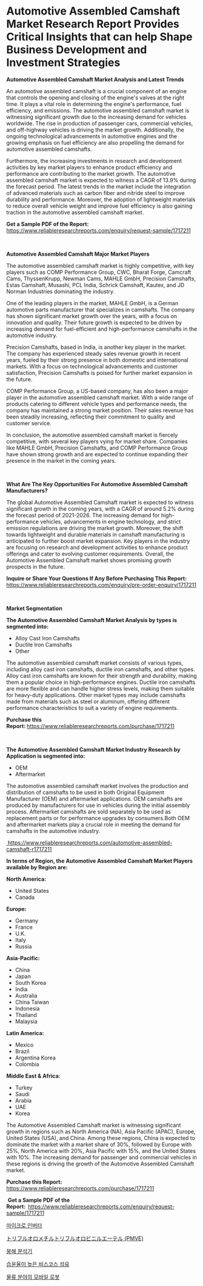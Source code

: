 <p><h1>Automotive Assembled Camshaft Market Research Report Provides Critical Insights that can help Shape Business Development and Investment Strategies</h1></p><p><strong>Automotive Assembled Camshaft Market Analysis and Latest Trends</strong></p>
<p><p>An automotive assembled camshaft is a crucial component of an engine that controls the opening and closing of the engine's valves at the right time. It plays a vital role in determining the engine's performance, fuel efficiency, and emissions. The automotive assembled camshaft market is witnessing significant growth due to the increasing demand for vehicles worldwide. The rise in production of passenger cars, commercial vehicles, and off-highway vehicles is driving the market growth. Additionally, the ongoing technological advancements in automotive engines and the growing emphasis on fuel efficiency are also propelling the demand for automotive assembled camshafts.</p><p>Furthermore, the increasing investments in research and development activities by key market players to enhance product efficiency and performance are contributing to the market growth. The automotive assembled camshaft market is expected to witness a CAGR of 13.9% during the forecast period. The latest trends in the market include the integration of advanced materials such as carbon fiber and nitride steel to improve durability and performance. Moreover, the adoption of lightweight materials to reduce overall vehicle weight and improve fuel efficiency is also gaining traction in the automotive assembled camshaft market.</p></p>
<p><strong>Get a Sample PDF of the Report:&nbsp;</strong> <a href="https://www.reliableresearchreports.com/enquiry/request-sample/1717211">https://www.reliableresearchreports.com/enquiry/request-sample/1717211</a></p>
<p>&nbsp;</p>
<p><strong>Automotive Assembled Camshaft Major Market Players</strong></p>
<p><p>The automotive assembled camshaft market is highly competitive, with key players such as COMP Performance Group, CWC, Bharat Forge, Camcraft Cams, ThyssenKrupp, Newman Cams, MAHLE GmbH, Precision Camshafts, Estas Camshaft, Musashi, PCL India, Schrick Camshaft, Kautex, and JD Norman Industries dominating the industry.</p><p>One of the leading players in the market, MAHLE GmbH, is a German automotive parts manufacturer that specializes in camshafts. The company has shown significant market growth over the years, with a focus on innovation and quality. Their future growth is expected to be driven by increasing demand for fuel-efficient and high-performance camshafts in the automotive industry.</p><p>Precision Camshafts, based in India, is another key player in the market. The company has experienced steady sales revenue growth in recent years, fueled by their strong presence in both domestic and international markets. With a focus on technological advancements and customer satisfaction, Precision Camshafts is poised for further market expansion in the future.</p><p>COMP Performance Group, a US-based company, has also been a major player in the automotive assembled camshaft market. With a wide range of products catering to different vehicle types and performance needs, the company has maintained a strong market position. Their sales revenue has been steadily increasing, reflecting their commitment to quality and customer service.</p><p>In conclusion, the automotive assembled camshaft market is fiercely competitive, with several key players vying for market share. Companies like MAHLE GmbH, Precision Camshafts, and COMP Performance Group have shown strong growth and are expected to continue expanding their presence in the market in the coming years.</p></p>
<p>&nbsp;</p>
<p><strong>What Are The Key Opportunities For Automotive Assembled Camshaft Manufacturers?</strong></p>
<p><p>The global Automotive Assembled Camshaft market is expected to witness significant growth in the coming years, with a CAGR of around 5.2% during the forecast period of 2021-2026. The increasing demand for high-performance vehicles, advancements in engine technology, and strict emission regulations are driving the market growth. Moreover, the shift towards lightweight and durable materials in camshaft manufacturing is anticipated to further boost market expansion. Key players in the industry are focusing on research and development activities to enhance product offerings and cater to evolving customer requirements. Overall, the Automotive Assembled Camshaft market shows promising growth prospects in the future.</p></p>
<p><strong>Inquire or Share Your Questions If Any Before Purchasing This Report:</strong> <a href="https://www.reliableresearchreports.com/enquiry/pre-order-enquiry/1717211">https://www.reliableresearchreports.com/enquiry/pre-order-enquiry/1717211</a></p>
<p>&nbsp;</p>
<p><strong>Market Segmentation</strong></p>
<p><strong>The Automotive Assembled Camshaft Market Analysis by types is segmented into:</strong></p>
<p><ul><li>Alloy Cast Iron Camshafts</li><li>Ductile Iron Camshafts</li><li>Other</li></ul></p>
<p><p>The automotive assembled camshaft market consists of various types, including alloy cast iron camshafts, ductile iron camshafts, and other types. Alloy cast iron camshafts are known for their strength and durability, making them a popular choice in high-performance engines. Ductile iron camshafts are more flexible and can handle higher stress levels, making them suitable for heavy-duty applications. Other market types may include camshafts made from materials such as steel or aluminum, offering different performance characteristics to suit a variety of engine requirements.</p></p>
<p><strong>Purchase this Report:&nbsp;</strong><a href="https://www.reliableresearchreports.com/purchase/1717211">https://www.reliableresearchreports.com/purchase/1717211</a></p>
<p>&nbsp;</p>
<p><strong>The Automotive Assembled Camshaft Market Industry Research by Application is segmented into:</strong></p>
<p><ul><li>OEM</li><li>Aftermarket</li></ul></p>
<p><p>The automotive assembled camshaft market involves the production and distribution of camshafts to be used in both Original Equipment Manufacturer (OEM) and aftermarket applications. OEM camshafts are produced by manufacturers for use in vehicles during the initial assembly process. Aftermarket camshafts are sold separately to be used as replacement parts or for performance upgrades by consumers.Both OEM and aftermarket markets play a crucial role in meeting the demand for camshafts in the automotive industry.</p></p>
<p><a href="https://www.reliableresearchreports.com/automotive-assembled-camshaft-r1717211">&nbsp;https://www.reliableresearchreports.com/automotive-assembled-camshaft-r1717211</a></p>
<p><strong>In terms of Region, the Automotive Assembled Camshaft Market Players available by Region are:</strong></p>
<p>
    <p> <strong> North America: </strong>
        <ul>
            <li>United States</li>
            <li>Canada</li>
        </ul>
        </p> 
    <p> <strong> Europe: </strong>
        <ul>
            <li>Germany</li>
            <li>France</li>
            <li>U.K.</li>
            <li>Italy</li>
            <li>Russia</li>
        </ul>
        </p> 
    <p> <strong> Asia-Pacific: </strong>
        <ul>
            <li>China</li>
            <li>Japan</li>
            <li>South Korea</li>
            <li>India</li>
            <li>Australia</li>
            <li>China Taiwan</li>
            <li>Indonesia</li>
            <li>Thailand</li>
            <li>Malaysia</li>
        </ul>
        </p> 
    <p> <strong> Latin America: </strong>
        <ul>
            <li>Mexico</li>
            <li>Brazil</li>
            <li>Argentina Korea</li>
            <li>Colombia</li>
        </ul>
        </p> 
    <p> <strong> Middle East & Africa: </strong>
        <ul>
            <li>Turkey</li>
            <li>Saudi</li>
            <li>Arabia</li>
            <li>UAE</li>
            <li>Korea</li>
        </ul>
    </p>
    </p>
<p><p>The Automotive Assembled Camshaft market is witnessing significant growth in regions such as North America (NA), Asia Pacific (APAC), Europe, United States (USA), and China. Among these regions, China is expected to dominate the market with a market share of 30%, followed by Europe with 25%, North America with 20%, Asia Pacific with 15%, and the United States with 10%. The increasing demand for passenger and commercial vehicles in these regions is driving the growth of the Automotive Assembled Camshaft market.</p></p>
<p><strong>Purchase this Report: </strong><a href="https://www.reliableresearchreports.com/purchase/1717211">https://www.reliableresearchreports.com/purchase/1717211</a></p>
<p>&nbsp;<strong>Get a Sample PDF of the Report:&nbsp;&nbsp;</strong><a href="https://www.reliableresearchreports.com/enquiry/request-sample/1717211">https://www.reliableresearchreports.com/enquiry/request-sample/1717211</a></p>
<p><strong></strong></p>
<p><p><a href="https://medium.com/@madalyell456456/%EB%A7%88%EC%9D%B4%ED%81%AC%EB%A1%9C%EC%9D%B8%EB%B2%84%ED%84%B0-%EC%8B%9C%EC%9E%A5-%EA%B7%9C%EB%AA%A8-cagr-%ED%8A%B8%EB%A0%8C%EB%93%9C-2024-2030-3691e46e4200">마이크로 인버터</a></p><p><a href="https://medium.com/@chrispbacon162023/%E4%B8%89%E3%83%95%E3%83%83%E5%8C%96%E3%83%A1%E3%83%81%E3%83%ABtrifluorovinyl%E3%82%A8%E3%83%BC%E3%83%86%E3%83%AB-pmve-%E3%81%AE%E5%B8%82%E5%A0%B4%E3%83%A1%E3%83%88%E3%83%AA%E3%82%AF%E3%82%B9%E3%81%AE%E3%83%87%E3%82%B3%E3%83%BC%E3%83%87%E3%82%A3%E3%83%B3%E3%82%B0-%E5%B8%82%E5%A0%B4%E3%82%B7%E3%82%A7%E3%82%A2-%E3%83%88%E3%83%AC%E3%83%B3%E3%83%89-%E3%81%8A%E3%82%88%E3%81%B3%E6%88%90%E9%95%B7%E3%83%91%E3%82%BF%E3%83%BC%E3%83%B3-3421e420ef89">トリフルオロメチルトリフルオロビニルエーテル (PMVE)</a></p><p><a href="https://github.com/crfsywufhm81415/Market-Research-Report-List-2/blob/main/6552044101781.md">붕해 분석기</a></p><p><a href="https://medium.com/@dallasrrellwg/%EA%B3%A0-%EC%8A%B5%EC%9C%A0%ED%9A%A8-%EB%AA%A8%EB%93%88%EB%9F%AC%EC%8A%A4-%EB%B9%84%EC%8A%A4%EC%BD%94%EC%8A%A4-%EC%84%AC%EC%9C%A0-%EC%8B%9C%EC%9E%A5-%EC%A0%90%EC%9C%A0%EC%9C%A8-%EB%B3%80%ED%99%94-%EB%B0%8F-%EC%8B%9C%EC%9E%A5-%EC%84%B1%EC%9E%A5-%EB%8F%99%ED%96%A5-2024%EB%85%84-2031%EB%85%84-0f6deda28f1e">습윤율이 높은 비스코스 섬유</a></p><p><a href="https://github.com/vs10l4sfg5c/Market-Research-Report-List-2/blob/main/6603189101782.md">물류 분야의 모바일 로봇</a></p></p>